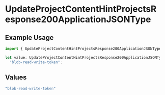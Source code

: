 # UpdateProjectContentHintProjectsResponse200ApplicationJSONType

## Example Usage

```typescript
import { UpdateProjectContentHintProjectsResponse200ApplicationJSONType } from "@vercel/sdk/models/updateprojectop.js";

let value: UpdateProjectContentHintProjectsResponse200ApplicationJSONType =
  "blob-read-write-token";
```

## Values

```typescript
"blob-read-write-token"
```